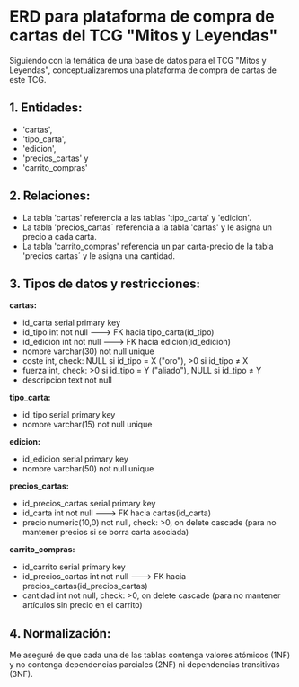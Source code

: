 # ERD para plataforma de compra de cartas del TCG "Mitos y Leyendas"

Siguiendo con la temática de una base de datos para el TCG "Mitos y Leyendas", conceptualizaremos una plataforma de compra de cartas de este TCG.

## 1. Entidades:

- 'cartas',
- 'tipo_carta',
- 'edicion',
- 'precios_cartas' y
- 'carrito_compras'

## 2. Relaciones:

- La tabla 'cartas' referencia a las tablas 'tipo_carta' y 'edicion'.
- La tabla 'precios_cartas´ referencia a la tabla 'cartas' y le asigna un precio a cada carta.
- La tabla 'carrito_compras' referencia un par carta-precio de la tabla 'precios cartas´ y le asigna una cantidad.

## 3. Tipos de datos y restricciones:

**cartas:**

- id_carta serial primary key
- id_tipo int not null ---> FK hacia tipo_carta(id_tipo)
- id_edicion int not null ---> FK hacia edicion(id_edicion)
- nombre varchar(30) not null unique
- coste int, check: NULL si id_tipo = X ("oro"), >0 si id_tipo ≠ X
- fuerza int, check: >0 si id_tipo = Y ("aliado"), NULL si id_tipo ≠ Y
- descripcion text not null

**tipo_carta:**

- id_tipo serial primary key
- nombre varchar(15) not null unique

**edicion:**

- id_edicion serial primary key
- nombre varchar(50) not null unique

**precios_cartas:**

- id_precios_cartas serial primary key
- id_carta int not null ---> FK hacia cartas(id_carta)
- precio numeric(10,0) not null, check: >0, on delete cascade (para no mantener precios si se borra carta asociada)

**carrito_compras:**

- id_carrito serial primary key
- id_precios_cartas int not null ---> FK hacia precios_cartas(id_precios_cartas)
- cantidad int not null, check: >0, on delete cascade (para no mantener artículos sin precio en el carrito)

## 4. Normalización:

Me aseguré de que cada una de las tablas contenga valores atómicos (1NF) y no contenga dependencias parciales (2NF) ni dependencias transitivas (3NF).
